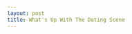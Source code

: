 ```yaml
---
layout: post
title: What's Up With The Dating Scene
---
```


<!-- ![_config.yml]({{ site.baseurl }}/images/config.png) -->

<!-- For more instructions head over to the [Jekyll Now repository](https://github.com/barryclark/jekyll-now) on GitHub. -->
